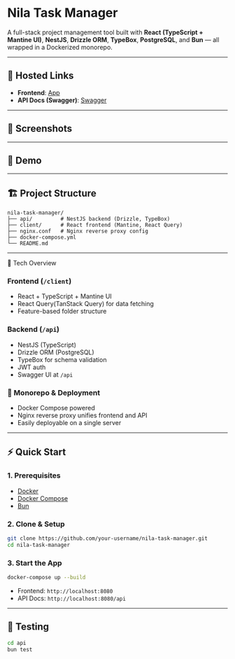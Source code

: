 # Nila Task Manager

A full-stack project management tool built with **React (TypeScript + Mantine UI)**, **NestJS**, **Drizzle ORM**, **TypeBox**, **PostgreSQL**, and **Bun** — all wrapped in a Dockerized monorepo.

---

## 🚀 Hosted Links

- **Frontend**: [App](http://172.236.14.205:8080/)
- **API Docs (Swagger)**: [Swagger](http://172.236.14.205:8080/api)

---

## 📸 Screenshots

<!-- Add screenshots here -->
<!-- Example: ![Dashboard](./screenshots/dashboard.png) -->

---

## 🎥 Demo

<!-- Add demo video link here -->
<!-- Example: [Watch Demo](https://youtu.be/your-demo-link) -->

---

## 🏗️ Project Structure

```
nila-task-manager/
├── api/         # NestJS backend (Drizzle, TypeBox)
├── client/      # React frontend (Mantine, React Query)
├── nginx.conf   # Nginx reverse proxy config
├── docker-compose.yml
└── README.md
```

---

🧩 Tech Overview

### Frontend (`/client`)

- React + TypeScript + Mantine UI
- React Query(TanStack Query) for data fetching
- Feature-based folder structure

### Backend (`/api`)

- NestJS (TypeScript)
- Drizzle ORM (PostgreSQL)
- TypeBox for schema validation
- JWT auth
- Swagger UI at `/api`

### 🔹 Monorepo & Deployment

- Docker Compose powered
- Nginx reverse proxy unifies frontend and API
- Easily deployable on a single server

---

## ⚡️ Quick Start

### 1. Prerequisites

- [Docker](https://docs.docker.com/get-docker/)
- [Docker Compose](https://docs.docker.com/compose/)
- [Bun](https://bun.sh/)

### 2. Clone & Setup

```bash
git clone https://github.com/your-username/nila-task-manager.git
cd nila-task-manager
```

### 3. Start the App

```bash
docker-compose up --build
```

- Frontend: `http://localhost:8080`
- API Docs: `http://localhost:8080/api`

---

## 🧪 Testing

```bash
cd api
bun test
```
